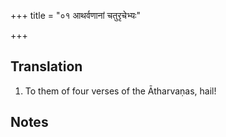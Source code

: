 +++
title = "०१ आथर्वणानां चतुरृचेभ्यः"

+++
## Translation
1. To them of four verses of the Ātharvaṇas, hail!

## Notes

